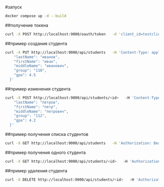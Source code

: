 #запуск
```bash
docker compose up -d --build
```

##получение токена
```bash
curl -X POST http://localhost:9000/oauth/token   -d 'client_id=testclient&client_secret=testsecret&username=user&password=pass'
```

##пример создания студента
```bash
curl -X PUT http://localhost:9000/api/students   -H 'Content-Type: application/json'   -H 'Authorization: Bearer <token>'   -d '{
    "lastName": "иванов",
    "firstName": "иван",
    "middleName": "иванович",
    "group": "110",
    "gpa": 4.5
  }'
```

##пример изменения студента
```bash
curl -X POST http://localhost:9000/api/students/<id>   -H 'Content-Type: application/json'   -H 'Authorization: Bearer <token>'   -d '{
    "lastName": "петров",
    "firstName": "петр",
    "middleName": "петрович",
    "group": "112",
    "gpa": 4.2
  }'
```

##пример получения списка студентов
```bash
curl -X GET http://localhost:9000/api/students   -H 'Authorization: Bearer <token>'
```

##пример получения одного студента
```bash
curl -X GET http://localhost:9000/api/students/<id>   -H 'Authorization: Bearer <token>'
```

##пример удаления студента
```bash
curl -X DELETE http://localhost:9000/api/students/<id>   -H 'Authorization: Bearer <token>'
```
